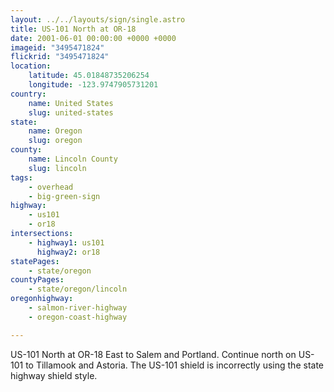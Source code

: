 ```yaml
---
layout: ../../layouts/sign/single.astro
title: US-101 North at OR-18
date: 2001-06-01 00:00:00 +0000 +0000
imageid: "3495471824"
flickrid: "3495471824"
location:
    latitude: 45.01848735206254
    longitude: -123.9747905731201
country:
    name: United States
    slug: united-states
state:
    name: Oregon
    slug: oregon
county:
    name: Lincoln County
    slug: lincoln
tags:
    - overhead
    - big-green-sign
highway:
    - us101
    - or18
intersections:
    - highway1: us101
      highway2: or18
statePages:
    - state/oregon
countyPages:
    - state/oregon/lincoln
oregonhighway:
    - salmon-river-highway
    - oregon-coast-highway

---
```

US-101 North at OR-18 East to Salem and Portland.  Continue north on US-101 to Tillamook and Astoria.  The US-101 shield is incorrectly using the state highway shield style.